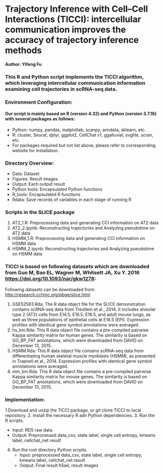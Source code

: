 # Trajectory Inference with Cell–Cell Interactions (TICCI): intercellular communication improves the accuracy of trajectory inference methods

#### Author: Yifeng Fu

### This R and Python script implements the TICCI algorithm, which leveraging intercellular communication information examining cell trajectories in scRNA-seq data.

### Environment Configuration:

#### Our script is mainly based on R (version 4.32) and Python (version 3.7.16) with several packages as follows:

- Python: numpy, pandas, matplotlab, scanpy, anndata, sklearn, etc.
- R: cluster, Seurat, dplyr, ggplot2, CellChat v1, ggalluvial, svglite, scran, etc.
- For packages required but not list above, please refer to corresponding website for installation.

### Directory Overview:

- Data: Dataset
- Figures: Result images
- Output: Each output result
- Python tools: Encapsulated Python functions
- R_tools: Encapsulated R functions
- Rdata: Save records of variables in each stage of running R

### Scripts in the SLICE package

1. AT2_1.R: Preprocessing data and generating CCI information on AT2 data
2. AT2_2.ipynb: Reconstructing trajectories and Analyzing pseudotime on AT2 data
3. HSMM_1.R: Preprocessing data and generating CCI information on HSMM data
4. HSMM_2.ipynb: Reconstructing trajectories and Analyzing pseudotime on HSMM data

### TICCI is based on following datasets which are downloaded from Guo M, Bao EL, Wagner M, Whitsett JA, Xu Y. 2016 https://doi.org/10.1093/nar/gkw1278:

Following datasets can be downloaded from: http://research.cchmc.org/pbge/slice.html

1. GSE52583.Rda: The R data object file for the SLICE demonstration contains scRNA-seq data from Treutlein et al., 2014. It includes alveolar type 2 (AT2) cells from E14.5, E16.5, E18.5, and adult mouse lungs, as well as three populations of epithelial cells at E18.5 (EPI). Expression profiles with identical gene symbol annotations were averaged.
2. hs_km.Rda: This R data object file contains a pre-compiled pairwise Kappa similarity matrix for human genes. The similarity is based on GO_BP_FAT annotations, which were downloaded from DAVID on December 13, 2015.
3. HSMM.Rda: This R data object file contains scRNA-seq data from differentiating human skeletal muscle myoblasts (HSMM), as presented in Trapnell et al., 2014. Expression profiles with identical gene symbol annotations were averaged.
4. mm_km.Rda: This R data object file contains a pre-compiled pairwise Kappa similarity matrix for mouse genes. The similarity is based on GO_BP_FAT annotations, which were downloaded from DAVID on December 13, 2015.

### Implementation:

1.Download and unzip the TICCI package, or git clone TICCI to local repository.
2. Install the necessary R adn Python dependencies.
3. Run the R scripts.
   - Input: RDS raw data.
   - Output: Preprocessed data_csv, state label, single cell entropy, kmeans label, cellchat_net result
4. Run the root directory Python scrpits.
   - Input: preprocessed data_csv, state label, single cell entropy, kmeans label, cellchat_net result
   - Output: Final result h5ad, result images
